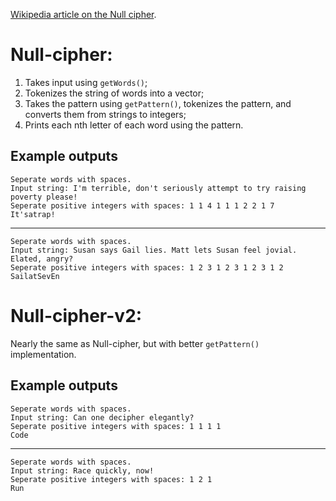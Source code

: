 [Wikipedia article on the Null cipher](https://en.wikipedia.org/wiki/Null_cipher).

# Null-cipher:

1. Takes input using `getWords()`;
2. Tokenizes the string of words into a vector;
3. Takes the pattern using `getPattern()`, tokenizes the pattern, and converts them from strings to integers;
4. Prints each nth letter of each word using the pattern.

## Example outputs

	Seperate words with spaces.
	Input string: I'm terrible, don't seriously attempt to try raising poverty please!
	Seperate positive integers with spaces: 1 1 4 1 1 1 2 2 1 7  
	It'satrap!
	
---

	Seperate words with spaces.
	Input string: Susan says Gail lies. Matt lets Susan feel jovial. Elated, angry?
	Seperate positive integers with spaces: 1 2 3 1 2 3 1 2 3 1 2
	SailatSevEn
	
# Null-cipher-v2:

Nearly the same as Null-cipher, but with better `getPattern()` implementation.

## Example outputs

	Seperate words with spaces.
	Input string: Can one decipher elegantly?
	Seperate positive integers with spaces: 1 1 1 1
	Code
	
---
	
	Seperate words with spaces.
	Input string: Race quickly, now!     
	Seperate positive integers with spaces: 1 2 1
	Run

